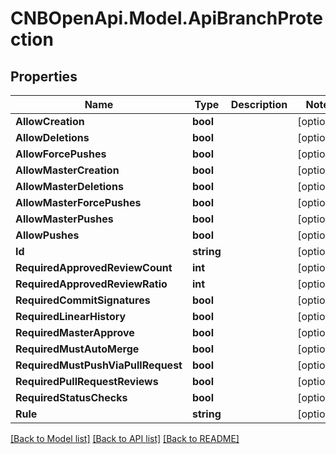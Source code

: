 # CNBOpenApi.Model.ApiBranchProtection

## Properties

Name | Type | Description | Notes
------------ | ------------- | ------------- | -------------
**AllowCreation** | **bool** |  | [optional] 
**AllowDeletions** | **bool** |  | [optional] 
**AllowForcePushes** | **bool** |  | [optional] 
**AllowMasterCreation** | **bool** |  | [optional] 
**AllowMasterDeletions** | **bool** |  | [optional] 
**AllowMasterForcePushes** | **bool** |  | [optional] 
**AllowMasterPushes** | **bool** |  | [optional] 
**AllowPushes** | **bool** |  | [optional] 
**Id** | **string** |  | [optional] 
**RequiredApprovedReviewCount** | **int** |  | [optional] 
**RequiredApprovedReviewRatio** | **int** |  | [optional] 
**RequiredCommitSignatures** | **bool** |  | [optional] 
**RequiredLinearHistory** | **bool** |  | [optional] 
**RequiredMasterApprove** | **bool** |  | [optional] 
**RequiredMustAutoMerge** | **bool** |  | [optional] 
**RequiredMustPushViaPullRequest** | **bool** |  | [optional] 
**RequiredPullRequestReviews** | **bool** |  | [optional] 
**RequiredStatusChecks** | **bool** |  | [optional] 
**Rule** | **string** |  | [optional] 

[[Back to Model list]](../../README.md#documentation-for-models) [[Back to API list]](../../README.md#documentation-for-api-endpoints) [[Back to README]](../../README.md)


